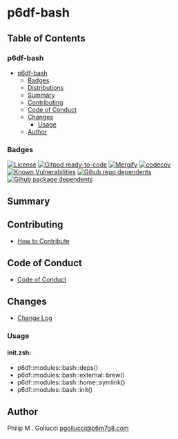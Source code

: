 # p6df-bash

## Table of Contents


### p6df-bash
- [p6df-bash](#p6df-bash)
  - [Badges](#badges)
  - [Distributions](#distributions)
  - [Summary](#summary)
  - [Contributing](#contributing)
  - [Code of Conduct](#code-of-conduct)
  - [Changes](#changes)
    - [Usage](#usage)
  - [Author](#author)

### Badges

[![License](https://img.shields.io/badge/License-Apache%202.0-yellowgreen.svg)](https://opensource.org/licenses/Apache-2.0)
[![Gitpod ready-to-code](https://img.shields.io/badge/Gitpod-ready--to--code-blue?logo=gitpod)](https://gitpod.io/#https://github.com/p6m7g8/p6df-bash)
[![Mergify](https://img.shields.io/endpoint.svg?url=https://gh.mergify.io/badges/p6m7g8/p6df-bash/&style=flat)](https://mergify.io)
[![codecov](https://codecov.io/gh/p6m7g8/p6df-bash/branch/master/graph/badge.svg?token=14Yj1fZbew)](https://codecov.io/gh/p6m7g8/p6df-bash)
[![Known Vulnerabilities](https://snyk.io/test/github/p6m7g8/p6df-bash/badge.svg?targetFile=package.json)](https://snyk.io/test/github/p6m7g8/p6df-bash?targetFile=package.json)
[![Gihub repo dependents](https://badgen.net/github/dependents-repo/p6m7g8/p6df-bash)](https://github.com/p6m7g8/p6df-bash/network/dependents?dependent_type=REPOSITORY)
[![Gihub package dependents](https://badgen.net/github/dependents-pkg/p6m7g8/p6df-bash)](https://github.com/p6m7g8/p6df-bash/network/dependents?dependent_type=PACKAGE)

## Summary

## Contributing

- [How to Contribute](CONTRIBUTING.md)

## Code of Conduct

- [Code of Conduct](https://github.com/p6m7g8/.github/blob/master/CODE_OF_CONDUCT.md)

## Changes

- [Change Log](CHANGELOG.md)

### Usage

#### init.zsh:

- p6df::modules::bash::deps()
- p6df::modules::bash::external::brew()
- p6df::modules::bash::home::symlink()
- p6df::modules::bash::init()


## Author

Philip M . Gollucci <pgollucci@p6m7g8.com>
